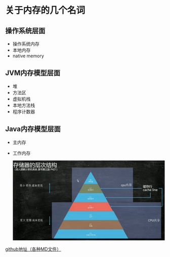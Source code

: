 # 关于内存的几个名词

## 操作系统层面

- 操作系统内存
- 本地内存
- native memory

## JVM内存模型层面

- 堆
- 方法区
- 虚拟机栈
- 本地方法栈
- 程序计数器

## Java内存模型层面

- 主内存

- 工作内存

  ![image-20210401095046939](%E5%85%B3%E4%BA%8E%E5%86%85%E5%AD%98%E7%9A%84%E5%87%A0%E4%B8%AA%E5%90%8D%E8%AF%8D.assets/image-20210401095046939.png)

[github地址（各种MD文件）](https://github.com/ZH-L-Jie/Note)